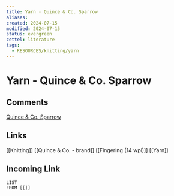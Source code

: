 ```yaml
---
title: Yarn - Quince & Co. Sparrow
aliases: 
created: 2024-07-15
modified: 2024-07-15
status: evergreen
zettel: literature
tags:
  - RESOURCES/knitting/yarn
---
```

# Yarn - Quince & Co. Sparrow
## Comments
[Quince & Co. Sparrow](https://www.ravelry.com/yarns/library/quince--co-sparrow)
## Links
[[Knitting]]
[[Quince & Co. - brand]]
[[Fingering (14 wpi)]]
[[Yarn]]
## Incoming Link
```dataview
LIST
FROM [[]]
```